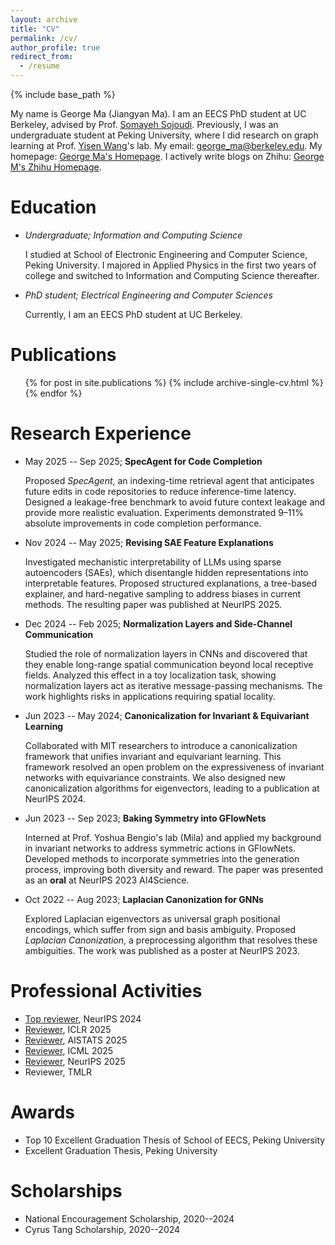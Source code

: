 ```yaml
---
layout: archive
title: "CV"
permalink: /cv/
author_profile: true
redirect_from:
  - /resume
---
```


{% include base_path %}

My name is George Ma (Jiangyan Ma). I am an EECS PhD student at UC Berkeley, advised by Prof. [Somayeh Sojoudi](https://people.eecs.berkeley.edu/~sojoudi/). Previously, I was an undergraduate student at Peking University, where I did research on graph learning at Prof. [Yisen Wang](https://yisenwang.github.io/)'s lab. My email: [george_ma@berkeley.edu](mailto:george_ma@berkeley.edu). My homepage: [George Ma's Homepage](https://georgemlp.github.io). I actively write blogs on Zhihu: [George M's Zhihu Homepage](https://www.zhihu.com/people/george-m-55/posts).

Education
======
- *Undergraduate; Information and Computing Science*

  I studied at School of Electronic Engineering and Computer Science, Peking University. I majored in Applied Physics in the first two years of college and switched to Information and Computing Science thereafter.

- *PhD student; Electrical Engineering and Computer Sciences*

  Currently, I am an EECS PhD student at UC Berkeley.

Publications
======
  <ul>{% for post in site.publications %}
    {% include archive-single-cv.html %}
  {% endfor %}</ul>

Research Experience
======

- May 2025 -- Sep 2025; **SpecAgent for Code Completion**

  Proposed *SpecAgent*, an indexing-time retrieval agent that anticipates future edits in code repositories to reduce inference-time latency. Designed a leakage-free benchmark to avoid future context leakage and provide more realistic evaluation. Experiments demonstrated 9–11% absolute improvements in code completion performance.

- Nov 2024 -- May 2025; **Revising SAE Feature Explanations**

  Investigated mechanistic interpretability of LLMs using sparse autoencoders (SAEs), which disentangle hidden representations into interpretable features. Proposed structured explanations, a tree-based explainer, and hard-negative sampling to address biases in current methods. The resulting paper was published at NeurIPS 2025.

- Dec 2024 -- Feb 2025; **Normalization Layers and Side-Channel Communication**

  Studied the role of normalization layers in CNNs and discovered that they enable long-range spatial communication beyond local receptive fields. Analyzed this effect in a toy localization task, showing normalization layers act as iterative message-passing mechanisms. The work highlights risks in applications requiring spatial locality.

- Jun 2023 -- May 2024; **Canonicalization for Invariant & Equivariant Learning**

  Collaborated with MIT researchers to introduce a canonicalization framework that unifies invariant and equivariant learning. This framework resolved an open problem on the expressiveness of invariant networks with equivariance constraints. We also designed new canonicalization algorithms for eigenvectors, leading to a publication at NeurIPS 2024.

- Jun 2023 -- Sep 2023; **Baking Symmetry into GFlowNets**

  Interned at Prof. Yoshua Bengio's lab (Mila) and applied my background in invariant networks to address symmetric actions in GFlowNets. Developed methods to incorporate symmetries into the generation process, improving both diversity and reward. The paper was presented as an **oral** at NeurIPS 2023 AI4Science.

- Oct 2022 -- Aug 2023; **Laplacian Canonization for GNNs**

  Explored Laplacian eigenvectors as universal graph positional encodings, which suffer from sign and basis ambiguity. Proposed *Laplacian Canonization*, a preprocessing algorithm that resolves these ambiguities. The work was published as a poster at NeurIPS 2023.

Professional Activities
======
- [Top reviewer](https://neurips.cc/Conferences/2024/ProgramCommittee), NeurIPS 2024
- [Reviewer](https://iclr.cc/Conferences/2025/Reviewers), ICLR 2025
- [Reviewer](https://virtual.aistats.org/Conferences/2025/Reviewers), AISTATS 2025
- [Reviewer](https://icml.cc/Conferences/2025/ProgramCommittee#top-reviewer), ICML 2025
- [Reviewer](https://neurips.cc/Conferences/2025/ProgramCommittee), NeurIPS 2025
- Reviewer, TMLR

Awards
======

- Top 10 Excellent Graduation Thesis of School of EECS, Peking University
- Excellent Graduation Thesis, Peking University

Scholarships
======

- National Encouragement Scholarship, 2020--2024
- Cyrus Tang Scholarship, 2020--2024
  
<!-- Talks
======
  <ul>{% for post in site.talks %}
    {% include archive-single-talk-cv.html %}
  {% endfor %}</ul>
  
Teaching
======
  <ul>{% for post in site.teaching %}
    {% include archive-single-cv.html %}
  {% endfor %}</ul> -->
